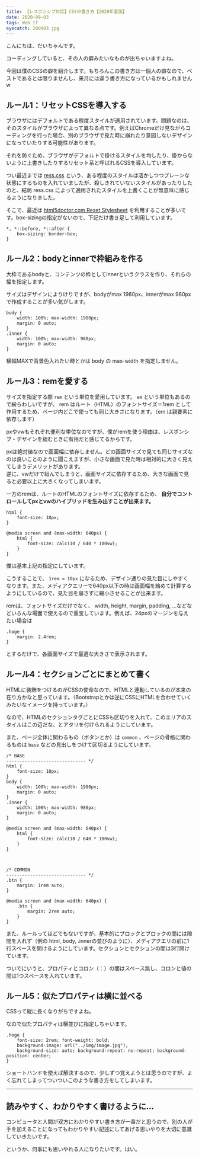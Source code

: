 ```yaml
---
title: 【レスポンシブ対応】CSSの書き方【2020年夏版】
date: 2020-09-03
tags: Web IT
eyecatch: 200903.jpg
---
```


こんにちは、だいちゃんです。

コーディングしていると、その人の癖みたいなものが出ちゃいますよね。

今回は僕のCSSの癖を紹介します。もちろんこの書き方は一個人の癖なので、ベストであるとは限りませんし、来月には違う書き方になっているかもしれませんw

## ルール1：リセットCSSを導入する

ブラウザにはデフォルトである程度スタイルが適用されています。問題なのは、そのスタイルがブラウザによって異なる点です。例えばChromeだけ見ながらコーディングを行った場合、別のブラウザで見た時に崩れたり意図しないデザインになっていたりする可能性があります。

それを防ぐため、ブラウザがデフォルトで掛けるスタイルを均したり、掛からないように上書きしたりするリセット系と呼ばれるCSSを導入しています。

つい最近までは [ress.css](https://github.com/filipelinhares/ress) という、ある程度のスタイルは活かしつつプレーンな状態にするものを入れていましたが、殺しきれていないスタイルがあったりしたのと、結局 ress.css によって適用されたスタイルを上書くことが無意味に感じるようになりました。

そこで、最近は [html5doctor.com Reset Stylesheet](http://html5doctor.com/html-5-reset-stylesheet/) を利用することが多いです。box-sizingの指定がないので、下記だけ書き足して利用しています。

```
*, *::before, *::after {
    box-sizing: border-box;
}
```

## ルール2：bodyとinnerで枠組みを作る

大枠であるbodyと、コンテンツの枠としてinnerというクラスを作り、それらの幅を指定します。

サイズはデザインによりけりですが、bodyがmax 1980px、innerがmax 980pxで作成することが多い気がします。

```
body {
    width: 100%; max-width: 1980px;
    margin: 0 auto;
}
.inner {
    width: 100%; max-width: 980px;
    margin: 0 auto;
}
```

横幅MAXで背景色入れたい時とかは body の max-width を指定しません。

## ルール3：remを愛する

サイズを指定する際 `rem` という単位を愛用しています。 `em` という単位もあるので紛らわしいですが、 rem はルート（HTML）のフォントサイズ＝1rem として作用するため、ページ内どこで使っても同じ大きさになります。（em は親要素に依存します）

pxやvwもそれぞれ便利な単位なのですが、僕がremを使う理由は、レスポンシブ・デザインを組むときに有用だと感じてるからです。

pxは絶対値なので画面幅に依存しません。どの画面サイズで見ても同じサイズなのは良いことのように聞こえますが、小さな画面で見た時は相対的に大きく見えてしまうデメリットがあります。    
逆に、vwだけで組んでしまうと、画面サイズに依存するため、大きな画面で見ると必要以上に大きくなってしまいます。

一方のremは、ルートのHTMLのフォントサイズに依存するため、 **自分でコントロールしてpxとvwのハイブリッドを生み出すことが出来ます。**

```
html {
    font-size: 10px;
}

@media screen and (max-width: 640px) {
    html {
        font-size: calc(10 / 640 * 100vw);
    }
}
```

僕は基本上記の指定にしています。

こうすることで、 `1rem = 10px` になるため、デザイン通りの見た目にしやすくなります。また、メディアクエリーで640px以下の時は画面幅を絡めて計算するようにしているので、見た目を崩さずに縮小させることが出来ます。

remは、フォントサイズだけでなく、 width, height, margin, padding, ...などなどいろんな場面で使えるので重宝しています。例えば、24pxのマージンを与えたい場合は

```
.hoge {
    margin: 2.4rem;
}
```

とするだけで、各画面サイズで最適な大きさで表示されます。


## ルール4：セクションごとにまとめて書く

HTMLに装飾をつけるのがCSSの使命なので、HTMLと連動しているのが本来の在り方かなと思っています。（Bootstrapとかは逆にCSSにHTMLを合わせていくみたいなイメージを持っています。）

なので、HTMLのセクションタグごとにCSSも区切りを入れて、このエリアのスタイルはこの辺だな、とアタリを付けられるようにしています。

また、ページ全体に関わるもの（ボタンとか）は `common` 、ページの骨格に関わるものは `base` などの見出しをつけて区切るようにしています。

```
/* BASE
------------------------------ */
html {
    font-size: 10px;
}
body {
    width: 100%; max-width: 1980px;
    margin: 0 auto;
}
.inner {
    width: 100%; max-width: 980px;
    margin: 0 auto;
}

@media screen and (max-width: 640px) {
    html {
        font-size: calc(10 / 640 * 100vw);
    }
}



/* COMMON
------------------------------ */
.btn {
    margin: 1rem auto;
}

@media screen and (max-width: 640px) {
    .btn {
        margin: 2rem auto;
    }
}
```

また、ルールってほどでもないですが、基本的にブロックとブロックの間には隙間を入れず（例の html, body, .innerの並びのように）、メディアクエリの前に1行スペースを開けるようにしています。セクションとセクションの間は3行開けています。

ついでにいうと、プロパティとコロン（：）の間はスペース無し、コロンと値の間は1つスペースを入れています。


## ルール5：似たプロパティは横に並べる

CSSって縦に長くなりがちですよね。

なので似たプロパティは横並びに指定しちゃいます。

```
.hoge {
    font-size: 2rem; font-weight: bold;
    background-image: url("../img/image.jpg");
    background-size: auto; background-repeat: no-repeat; background-position: center;
}
```

ショートハンドを使えば解決するので、少しずつ覚えようとは思うのですが、よく忘れてしまってついついこのような書き方をしてしまいます。

-----

## 読みやすく、わかりやすく書けるように...

コンピュータと人間が双方にわかりやすい書き方が一番だと思うので、別の人が手を加えることになってもわかりやすい記述にしてあげる思いやりを大切に意識していきたいです。

というか、何事にも思いやれる人になりたいです。はい。